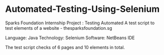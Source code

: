 # Automated-Testing-Using-Selenium
Sparks Foundation Internship Project : Testing Automated
A test script to test elements of a website - thesparksfoundation.sg

Language: Java
Technology: Selenium
Software: NetBeans IDE

The test script checks of 6 pages and 10 elements in total.
